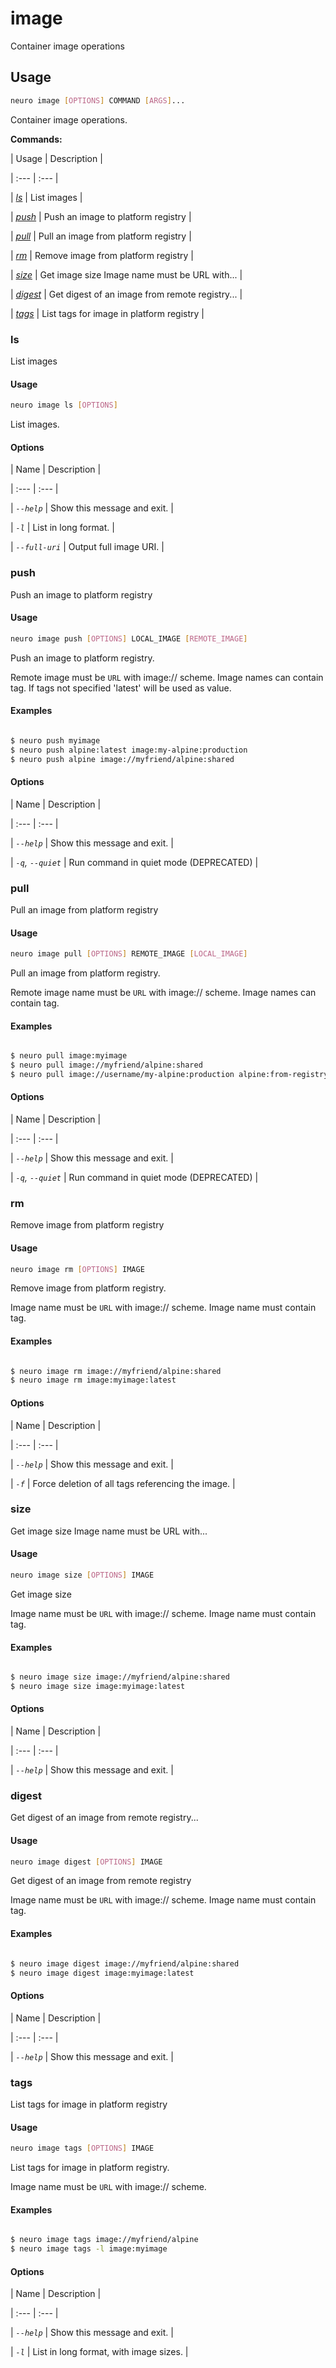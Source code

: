 # image

Container image operations

## Usage

```bash
neuro image [OPTIONS] COMMAND [ARGS]...
```

Container image operations.

**Commands:**


| Usage | Description |

| :--- | :--- |

| [_ls_](image.md#ls) | List images |

| [_push_](image.md#push) | Push an image to platform registry |

| [_pull_](image.md#pull) | Pull an image from platform registry |

| [_rm_](image.md#rm) | Remove image from platform registry |

| [_size_](image.md#size) | Get image size Image name must be URL with... |

| [_digest_](image.md#digest) | Get digest of an image from remote registry... |

| [_tags_](image.md#tags) | List tags for image in platform registry |



### ls



List images



#### Usage

```bash
neuro image ls [OPTIONS]
```

List images.

#### Options


| Name | Description |

| :--- | :--- |

| _`--help`_ | Show this message and exit. |

| _`-l`_ | List in long format. |

| _`--full-uri`_ | Output full image URI. |




### push



Push an image to platform registry



#### Usage

```bash
neuro image push [OPTIONS] LOCAL_IMAGE [REMOTE_IMAGE]
```

Push an image to platform registry.

Remote image must be `URL` with image://
scheme.
Image names can contain tag. If tags not specified 'latest' will
be
used as value.

#### Examples

```bash

$ neuro push myimage
$ neuro push alpine:latest image:my-alpine:production
$ neuro push alpine image://myfriend/alpine:shared
```

#### Options


| Name | Description |

| :--- | :--- |

| _`--help`_ | Show this message and exit. |

| _`-q`, `--quiet`_ | Run command in quiet mode \(DEPRECATED\) |




### pull



Pull an image from platform registry



#### Usage

```bash
neuro image pull [OPTIONS] REMOTE_IMAGE [LOCAL_IMAGE]
```

Pull an image from platform registry.

Remote image name must be `URL` with
image:// scheme.
Image names can contain tag.

#### Examples

```bash

$ neuro pull image:myimage
$ neuro pull image://myfriend/alpine:shared
$ neuro pull image://username/my-alpine:production alpine:from-registry
```

#### Options


| Name | Description |

| :--- | :--- |

| _`--help`_ | Show this message and exit. |

| _`-q`, `--quiet`_ | Run command in quiet mode \(DEPRECATED\) |




### rm



Remove image from platform registry



#### Usage

```bash
neuro image rm [OPTIONS] IMAGE
```

Remove image from platform registry.

Image name must be `URL` with image://
scheme.
Image name must contain tag.

#### Examples

```bash

$ neuro image rm image://myfriend/alpine:shared
$ neuro image rm image:myimage:latest
```

#### Options


| Name | Description |

| :--- | :--- |

| _`--help`_ | Show this message and exit. |

| _`-f`_ | Force deletion of all tags referencing the image. |




### size



Get image size Image name must be URL with...



#### Usage

```bash
neuro image size [OPTIONS] IMAGE
```

Get image size

Image name must be `URL` with image:// scheme.
Image name must
contain tag.

#### Examples

```bash

$ neuro image size image://myfriend/alpine:shared
$ neuro image size image:myimage:latest
```

#### Options


| Name | Description |

| :--- | :--- |

| _`--help`_ | Show this message and exit. |




### digest



Get digest of an image from remote registry...



#### Usage

```bash
neuro image digest [OPTIONS] IMAGE
```

Get digest of an image from remote registry

Image name must be `URL` with
image:// scheme.
Image name must contain tag.

#### Examples

```bash

$ neuro image digest image://myfriend/alpine:shared
$ neuro image digest image:myimage:latest
```

#### Options


| Name | Description |

| :--- | :--- |

| _`--help`_ | Show this message and exit. |




### tags



List tags for image in platform registry



#### Usage

```bash
neuro image tags [OPTIONS] IMAGE
```

List tags for image in platform registry.

Image name must be `URL` with
image:// scheme.

#### Examples

```bash

$ neuro image tags image://myfriend/alpine
$ neuro image tags -l image:myimage
```

#### Options


| Name | Description |

| :--- | :--- |

| _`--help`_ | Show this message and exit. |

| _`-l`_ | List in long format, with image sizes. |



